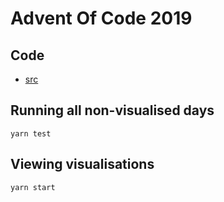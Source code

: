 # Advent Of Code 2019

## Code

- [src](https://github.com/MaxwellBo/Advent_Of_Code_2019/tree/master/src/days)

## Running all non-visualised days

`yarn test`

## Viewing visualisations

`yarn start`
